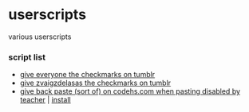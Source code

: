 # userscripts
various userscripts

### script list

- [give everyone the checkmarks on tumblr](https://github.com/starchyunderscore/userscripts/blob/main/scripts/bluecheckforall.js)
- [give zvaigzdelasas the checkmarks on tumblr](https://github.com/starchyunderscore/userscripts/blob/main/scripts/bluecheckforzvaigzdelasas.js)
- [give back paste (sort of) on codehs.com when pasting disabled by teacher](https://github.com/starchyunderscore/userscripts/blob/main/scripts/DTMPCDHS.user.js) | [install](https://raw.githubusercontent.com/starchyunderscore/userscripts/main/scripts/DTMPCDHS.user.js)
